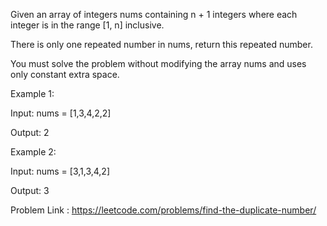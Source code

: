 Given an array of integers nums containing n + 1 integers where each integer is in the range [1, n] inclusive.

There is only one repeated number in nums, return this repeated number.

You must solve the problem without modifying the array nums and uses only constant extra space.

Example 1:

Input: nums = [1,3,4,2,2]

Output: 2

Example 2:

Input: nums = [3,1,3,4,2]

Output: 3

Problem Link : https://leetcode.com/problems/find-the-duplicate-number/
